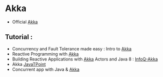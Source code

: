 # Akka 
* Official [Akka](https://akka.io/)

## Tutorial :
* Concurrency and Fault Tolerance made easy : Intro to [Akka](https://www.toptal.com/scala/concurrency-and-fault-tolerance-made-easy-an-intro-to-akka)
* Reactive Programming with [Akka](https://dzone.com/refcardz/reactive-programming-akka)
* Building Reactive Applications with [Akka](https://www.infoq.com/articles/Building-Reactive-Applications-with-Akka) Actors and Java 8 : [InfoQ-Akka](https://www.infoq.com/akka/)
* Akka [JavaTPoint](https://www.javatpoint.com/akka-tutorial)
* Concurrent app with Java & [Akka](https://shinesolutions.com/2017/01/03/highly-concurrent-applications-with-java-and-akka/)

